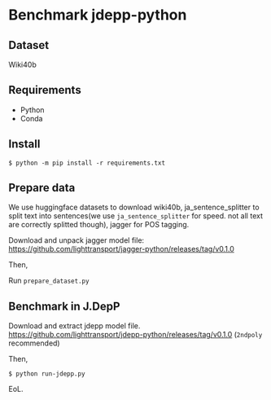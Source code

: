 # Benchmark jdepp-python

## Dataset

Wiki40b

## Requirements

* Python
* Conda

## Install

```
$ python -m pip install -r requirements.txt
```

## Prepare data

We use huggingface datasets to download wiki40b, ja_sentence_splitter to split text into sentences(we use `ja_sentence_splitter` for speed. not all text are correctly splitted though), jagger for POS tagging.

Download and unpack jagger model file: https://github.com/lighttransport/jagger-python/releases/tag/v0.1.0

Then,

Run `prepare_dataset.py`


## Benchmark in J.DepP

Download and extract jdepp model file.  https://github.com/lighttransport/jdepp-python/releases/tag/v0.1.0
(`2ndpoly` recommended)

Then,

```
$ python run-jdepp.py
```


EoL.
